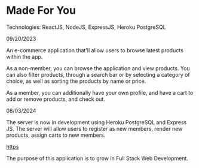 # Made For You

Technologies: ReactJS, NodeJS, ExpressJS, Heroku PostgreSQL

09/20/2023

An e-commerce application that'll allow users to browse latest products within the app.

As a non-member, you can browse the application and view products. You can also filter products, through a search bar or by selecting a category of choice, as well as sorting the products by name or price.

As a member, you can additionally have your own profile, and have a cart to add or remove products, and check out.

08/03/2024

The server is now in development using Heroku PostgreSQL and Express JS. The server will allow users to register as new members, render new products, assign carts to new members.

[https](https://github.com/txpng91/made-for-you-backend)

The purpose of this application is to grow in Full Stack Web Development.
